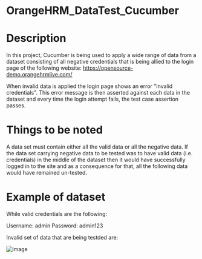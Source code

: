 # OrangeHRM_DataTest_Cucumber

# Description

In this project, Cucumber is being used to apply a wide range of data from a dataset consisting of all negative credentials that is being allied to the login page of the following website: https://opensource-demo.orangehrmlive.com/

When invalid data is applied the login page shows an error "Invalid credentials". This error message is then asserted against each data in the dataset and every time the login attempt fails, the test case assertion passes.

# Things to be noted

A data set must contain either all the valid data or all the negative data. If the data set carrying negative data to be tested was to have valid data (i.e. credentials) in the middle of the dataset then it would have successfully logged in to the site and as a consequence for that, all the following data would have remained un-tested.

# Example of dataset

While valid credentials are the following:

Username: admin
Password: admin123

Invalid set of data that are being testded are:

![image](https://user-images.githubusercontent.com/40532866/204178801-3218689a-c6d6-456d-9d6e-5b898c9bdcf5.png)
